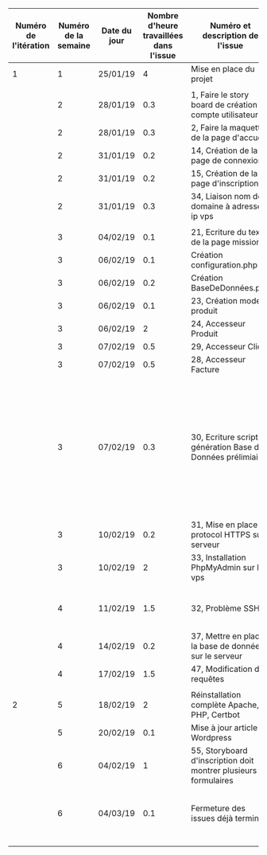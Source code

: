 | Numéro de l'itération | Numéro de la semaine | Date du jour | Nombre d'heure travaillées dans l'issue | Numéro et description de l'issue                                | Lien de l'issue dans GitHub                               | Liste des commentaires pertinents dans les commits de l'issue                                                                                                                                              | Un lien cliquable vers la page en ligne ou le document dans GitHub                                   |
|-----------------------|----------------------|--------------|-----------------------------------------|-----------------------------------------------------------------|-----------------------------------------------------------|------------------------------------------------------------------------------------------------------------------------------------------------------------------------------------------------------------|------------------------------------------------------------------------------------------------------|
| 1                     | 1                    | 25/01/19     | 4                                       | Mise en place du projet                                         |                                                           |                                                                                                                                                                                                            |                                                                                                      |
|                       |                      |              |                                         |                                                                 |                                                           |                                                                                                                                                                                                            |                                                                                                      |
|                       | 2                    | 28/01/19     | 0.3                                     | 1, Faire le story board de création de compte utilisateur       | https://github.com/cegepmatane/AcheteTaBaguette/issues/1  |                                                                                                                                                                                                            | https://github.com/cegepmatane/AcheteTaBaguette/blob/master/documentation/Documentation.md           |
|                       | 2                    | 28/01/19     | 0.3                                     | 2, Faire la maquette de la page d'accueil                       | https://github.com/cegepmatane/AcheteTaBaguette/issues/2  |                                                                                                                                                                                                            | https://github.com/cegepmatane/AcheteTaBaguette/blob/master/documentation/Documentation.md           |
|                       | 2                    | 31/01/19     | 0.2                                     | 14, Création de la page de connexion                            | https://github.com/cegepmatane/AcheteTaBaguette/issues/14 |                                                                                                                                                                                                            |                                                                                                      |
|                       | 2                    | 31/01/19     | 0.2                                     | 15, Création de la page d'inscription                           | https://github.com/cegepmatane/AcheteTaBaguette/issues/15 |                                                                                                                                                                                                            |                                                                                                      |
|                       | 2                    | 31/01/19     | 0.3                                     | 34, Liaison nom de domaine à adresse ip vps                     | https://github.com/cegepmatane/AcheteTaBaguette/issues/34 |                                                                                                                                                                                                            |                                                                                                      |
|                       |                      |              |                                         |                                                                 |                                                           |                                                                                                                                                                                                            |                                                                                                      |
|                       | 3                    | 04/02/19     | 0.1                                     | 21, Ecriture du texte de la page mission                        | https://github.com/cegepmatane/AcheteTaBaguette/issues/21 |                                                                                                                                                                                                            | https://github.com/cegepmatane/AcheteTaBaguette/blob/master/documentation/Texte%20page%20Mission.txt |
|                       | 3                    | 06/02/19     | 0.1                                     | Création configuration.php                                      | /                                                         |                                                                                                                                                                                                            |                                                                                                      |
|                       | 3                    | 06/02/19     | 0.2                                     | Création BaseDeDonnées.php                                      | /                                                         |                                                                                                                                                                                                            |                                                                                                      |
|                       | 3                    | 06/02/19     | 0.1                                     | 23, Création modele produit                                     | https://github.com/cegepmatane/AcheteTaBaguette/issues/23 |                                                                                                                                                                                                            |                                                                                                      |
|                       | 3                    | 06/02/19     | 2                                       | 24, Accesseur Produit                                           | https://github.com/cegepmatane/AcheteTaBaguette/issues/24 |                                                                                                                                                                                                            |                                                                                                      |
|                       | 3                    | 07/02/19     | 0.5                                     | 29, Accesseur Client                                            | https://github.com/cegepmatane/AcheteTaBaguette/issues/29 |                                                                                                                                                                                                            |                                                                                                      |
|                       | 3                    | 07/02/19     | 0.5                                     | 28, Accesseur Facture                                           | https://github.com/cegepmatane/AcheteTaBaguette/issues/28 |                                                                                                                                                                                                            |                                                                                                      |
|                       | 3                    | 07/02/19     | 0.3                                     | 30, Ecriture script génération Base de Données prélimiaire      | https://github.com/cegepmatane/AcheteTaBaguette/issues/30 | ATTENTION ! Intégrer ce script à MySQL pourrait provoquer des erreurs à cause des différences syntaxiques avec SQL Server, si c'est le cas il faudra probablement modifier IDENTITY(1,1) en AUTO_INCREMENT |                                                                                                      |
|                       | 3                    | 10/02/19     | 0.2                                     | 31, Mise en place du protocol HTTPS sur serveur                 | https://github.com/cegepmatane/AcheteTaBaguette/issues/31 |                                                                                                                                                                                                            |                                                                                                      |
|                       | 3                    | 10/02/19     | 2                                       | 33, Installation PhpMyAdmin sur le vps                          | https://github.com/cegepmatane/AcheteTaBaguette/issues/33 |                                                                                                                                                                                                            |                                                                                                      |
|                       |                      |              |                                         |                                                                 |                                                           |                                                                                                                                                                                                            |                                                                                                      |
|                       | 4                    | 11/02/19     | 1.5                                     | 32, Problème SSH                                                | https://github.com/cegepmatane/AcheteTaBaguette/issues/32 | Il faudrait réinstaller complètement le certificat.                                                                                                                                                        |                                                                                                      |
|                       | 4                    | 14/02/19     | 0.2                                     | 37, Mettre en place la base de données sur le serveur           | https://github.com/cegepmatane/AcheteTaBaguette/issues/37 |                                                                                                                                                                                                            |                                                                                                      |
|                       | 4                    | 17/02/19     | 1.5                                     | 47, Modification des requêtes                                   | https://github.com/cegepmatane/AcheteTaBaguette/issues/47 |                                                                                                                                                                                                            |                                                                                                      |
|                       |                      |              |                                         |                                                                 |                                                           |                                                                                                                                                                                                            |                                                                                                      |
| 2                     | 5                    | 18/02/19     | 2                                       | Réinstallation complète Apache, PHP, Certbot                    |                                                           |                                                                                                                                                                                                            |                                                                                                      |
|                       | 5                    | 20/02/19     | 0.1                                     | Mise à jour article Wordpress                                   |                                                           |                                                                                                                                                                                                            |                                                                                                      |
|                       | 6                    | 04/02/19     | 1                                       | 55, Storyboard d'inscription doit montrer plusieurs formulaires | https://github.com/cegepmatane/AcheteTaBaguette/issues/55 |                                                                                                                                                                                                            |                                                                                                      |
|                       | 6                    | 04/03/19     | 0.1                                     | Fermeture des issues déjà terminée                              |                                                           | Beaucoup d'issues n'étaient pas fermées malgrès le travail en rapport avec elles déjà fini.                                                                                                                |                                                                                                      |
|                       |                      |              |                                         |                                                                 |                                                           |                                                                                                                                                                                                            |                                                                                                      |
|                       |                      |              |                                         |                                                                 |                                                           |                                                                                                                                                                                                            |                                                                                                      |